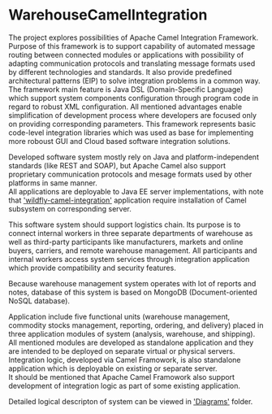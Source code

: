 # WarehouseCamelIntegration

The project explores possibilities of Apache Camel Integration Framework. </br>
Purpose of this framework is to support capability of automated message routing between connected modules or applications
with possibility of adapting communication protocols and translating message formats used by different technologies and standards. 
It also provide predefined architectural patterns (EIP) to solve integration problems in a common way. 
The framework main feature is Java DSL (Domain-Specific Language) which support system components configuration through program code in regard to robust XML configuration. 
All mentioned advantages enable simplification of development process where developers are focused only on providing corresponding parameters. 
This framework represents basic code-level integration libraries which was used as base for implementing more roboust GUI and Cloud based software integration solutions. 

Developed software system mostly rely on Java and platform-independent standards (like REST and SOAP), but Apache Camel also support proprietary communication protocols and mesage formats used by other platforms in same manner. </br>
All applications are deployable to Java EE server implementations, with note that <a href="./wildfly-camel-cdi">'wildfly-camel-integration'</a> application require installation of Camel subsystem on corresponding server. 

This software system should support logistics chain. 
Its purpose is to connect internal workers in three separate departments of warehouse as well as third-party participants like manufacturers, markets and online buyers, carriers, and remote warehouse management. 
All participants and internal workers access system services through integration application which provide compatibility and security features.

Because warehouse management system operates with lot of reports and notes, database of this system is based on MongoDB (Document-oriented NoSQL database).

Application include five functional units (warehouse management, commodity stocks management, reporting, ordering, and delivery) placed in three application modules of system (analysis, warehouse, and shipping).
All mentioned modules are developed as standalone application and they are intended to be deployed on separate virtual or physical servers. 
Integration logic, developed via Camel Framowork, is also standalone application which is deployable on existing or separate server.  
It should be mentioned that Apache Camel Framowork also support development of integration logic as part of some existing application.  

Detailed logical descripton of system can be viewed in <a href="Diagrams">'Diagrams'</a> folder.

